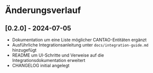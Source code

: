 # Änderungsverlauf

## [0.2.0] - 2024-07-05
- Dokumentation um eine Liste möglicher CANTAO-Entitäten ergänzt
- Ausführliche Integrationsanleitung unter `docs/integration-guide.md` hinzugefügt
- README um UI-Schritte und Verweise auf die Integrationsdokumentation erweitert
- CHANGELOG initial angelegt
